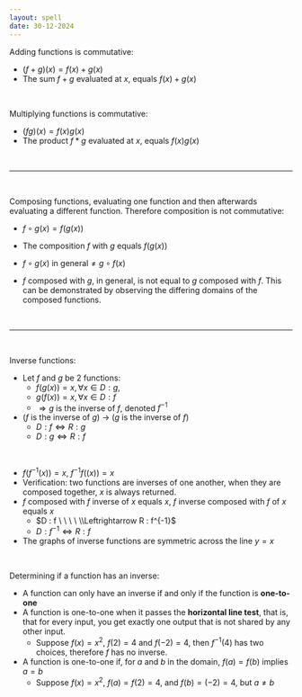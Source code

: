 ```yaml
---
layout: spell
date: 30-12-2024
---
```


Adding functions is commutative:
- $(f + g)(x) = f(x) + g(x)$
- The sum $f + g$ evaluated at $x$, equals $f(x) + g(x)$

<br>

Multiplying functions is commutative:
- $(fg)(x) = f(x)g(x)$
- The product $f * g$ evaluated at $x$, equals $f(x)g(x)$

<br>

---

<br>

Composing functions, evaluating one function and then afterwards evaluating a different function.  Therefore composition is not commutative:
- $f \circ g(x) = f(g(x))$
- The composition $f$ with $g$ equals $f(g(x))$

- $f \circ g(x)\ \text{in general} \ne g \circ f(x)$ 
- $f$ composed with $g$, in general, is not equal to $g$ composed with $f$.  This can be demonstrated by observing the differing domains of the composed functions.

<br>

---

<br>

Inverse functions:
- Let $f$ and $g$ be 2 functions:
  - $f(g(x)) = x, \forall x \in D: g$,
  - $g(f(x)) = x, \forall x \in D: f$
  - $\Rightarrow g$ is the inverse of $f$, denoted $f^{-1}$
- $(f$ is the inverse of $g)$ $\rightarrow$ $(g$ is the inverse of $f)$ 
  - $D : f \Leftrightarrow R : g$
  - $D : g \Leftrightarrow R : f$

<br>

- $f(f^{-1}(x)) = x$, $f^{-1}f((x)) = x$
- Verification: two functions are inverses of one another, when they are composed together, $x$ is always returned.
- $f$ composed with $f$ inverse of $x$ equals $x$, $f$ inverse composed with $f$ of $x$ equals $x$
  - $D : f \ \ \ \ \\Leftrightarrow R : f^{-1}$
  - $D : f^{-1} \Leftrightarrow R : f$
- The graphs of inverse functions are symmetric across the line $y = x$

<br>

Determining if a function has an inverse:
- A function can only have an inverse if and only if the function is **one-to-one**
- A function is one-to-one when it passes the **horizontal line test**, that is, that for every input, you get exactly one output that is not shared by any other input.
  - Suppose $f(x) = x^{2}$, $f(2) = 4$ and $f(-2) = 4$, then $f^{-1}(4)$ has two choices, therefore $f$ has no inverse.
- A function is one-to-one if, for $a$ and $b$ in the domain, $f(a) = f(b)$ implies $a = b$
  - Suppose $f(x) = x^{2}$, $f(a) = f(2) = 4$, and $f(b) = (-2) = 4$, but $a \ne b$